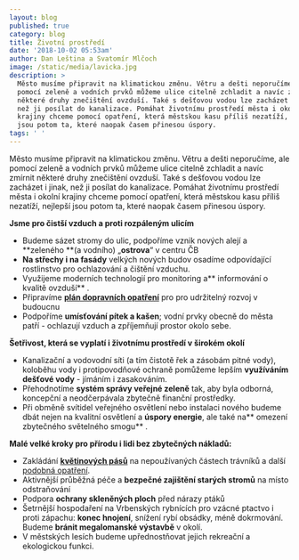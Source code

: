 ```yaml
---
layout: blog
published: true
category: blog
title: Životní prostředí
date: '2018-10-02 05:53am'
author: Dan Leština a Svatomír Mlčoch
image: /static/media/lavicka.jpg
description: >
  Město musíme připravit na klimatickou změnu. Větru a dešti neporučíme, ale
  pomocí zeleně a vodních prvků můžeme ulice citelně zchladit a navíc zmírnit
  některé druhy znečištění ovzduší. Také s dešťovou vodou lze zacházet i jinak,
  než ji posílat do kanalizace. Pomáhat životnímu prostředí města i okolní
  krajiny chceme pomocí opatření, která městskou kasu příliš nezatíží, nejlepší
  jsou potom ta, které naopak časem přinesou úspory.
tags: ' '
---
```

Město musíme připravit na klimatickou změnu. Větru a dešti neporučíme, ale pomocí zeleně a vodních prvků můžeme ulice citelně zchladit a navíc zmírnit některé druhy znečištění ovzduší. Také s dešťovou vodou lze zacházet i jinak, než ji posílat do kanalizace. Pomáhat životnímu prostředí města i okolní krajiny chceme pomocí opatření, která městskou kasu příliš nezatíží, nejlepší jsou potom ta, které naopak časem přinesou úspory.

**Jsme pro čistší vzduch a proti rozpáleným ulicím** 

* Budeme sázet stromy do ulic, podpoříme vznik nových alejí a **zeleného **(a vodního) „**ostrova**“ v centru ČB
* **Na střechy i na fasády** velkých nových budov osadíme odpovídající rostlinstvo pro ochlazování a čištění vzduchu.
* Využijeme moderních technologií pro monitoring a** informování o kvalitě ovzduší** .
* Připravíme [**plán dopravních opatření**](https://cb.pirati.cz/blog/2018/09/17/doprava/) pro pro udržitelný rozvoj v budoucnu 
* Podpoříme **umísťování pítek a kašen**; vodní prvky obecně do města patří - ochlazují vzduch a zpříjemňují prostor okolo sebe.

**Šetřivost, která se vyplatí i životnímu prostředí v širokém okolí** 

* Kanalizační a vodovodní síti (a tím čistotě řek a zásobám pitné vody), koloběhu vody i protipovodňové ochraně pomůžeme lepším **využíváním dešťové vody** - jímáním i zasakováním.
* Přehodnotíme **systém správy veřejné zeleně** tak, aby byla odborná, koncepční a neodčerpávala zbytečně finanční prostředky.
* Při obměně svítidel veřejného osvětlení nebo instalaci nového budeme dbát nejen na kvalitní osvětlení a **úspory energie**, ale také na** omezení zbytečného světelného smogu** .

**Malé velké kroky pro přírodu i lidi bez zbytečných nákladů:** 

* Zakládání [**květinových pásů**](https://www.budejckadrbna.cz/zpravy/spolecnost/20761-budejcke-travniky-zdobi-kvetnate-pasy-nejsou-ale-jen-na-okrasu.html) na nepoužívaných částech trávníků a další [podobná opatření](http://calla.cz/prirodavemeste/). 
* Aktivnější průběžná péče a **bezpečné zajištění starých stromů** na místo odstraňování
* Podpora **ochrany skleněných ploch** před nárazy ptáků
* Šetrnější hospodaření na Vrbenských rybnících pro vzácné ptactvo i proti zápachu: **konec hnojení**, snížení rybí obsádky, méně dokrmování. Budeme **bránit megalomanské výstavbě** v okolí.
* V městských lesích budeme upřednostňovat jejich rekreační a ekologickou funkci.

